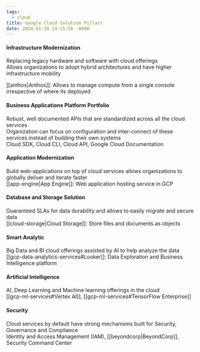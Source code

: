```yaml
---
tags:
  - cloud
title: Google Cloud Solution Pillars
date: 2024-01-28 14:15:56 -0600
---
```


#### Infrastructure Modernization  
Replacing legacy hardware and software with cloud offerings  
Allows organizations to adopt hybrid architectures and have higher infrastructure mobility

[[anthos|Anthos]]: Allows to manage compute from a single console irrespective of where its deployed

#### Business Applications Platform Portfolio
Robust, well documented APIs that are standardized across all the cloud services  
Organization can focus on configuration and inter-connect of these services instead of building their own systems  
Cloud SDK, Cloud CLI, Cloud API, Google Cloud Documentation

#### Application Modernization
Build web-applications on top of cloud services allows organizations to globally deliver and iterate faster  
[[app-engine|App Engine]]: Web application hosting service in GCP

#### Database and Storage Solution
Guaranteed SLAs for data durability and allows to easily migrate and secure data  
[[cloud-storage|Cloud Storage]]: Store files and documents as objects

#### Smart Analytic
Big Data and BI cloud offerings assisted by AI to help analyze the data  
[[gcp-data-analytics-services#Looker]]: Data Exploration and Business Intelligence platform

#### Artificial Intelligence
AI, Deep Learning and Machine learning offerings in the cloud  
[[gcp-ml-services#Vertex AI]], [[gcp-ml-services#TensorFlow Enterprise]]

#### Security
Cloud services by default have strong mechanisms built for Security, Governance and Compliance  
Identity and Access Management (IAM), [[beyondcorp|BeyondCorp]], Security Command Center

